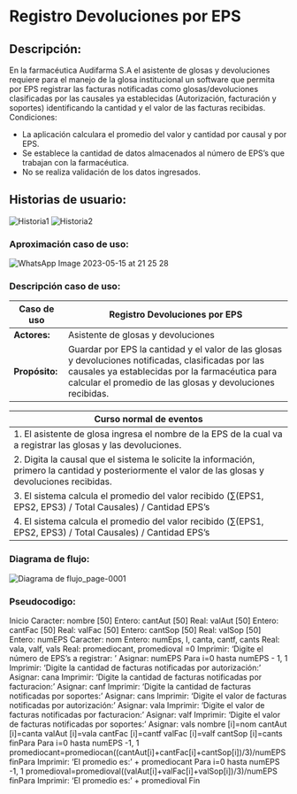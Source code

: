 # Registro Devoluciones por EPS
## Descripción:

En la farmacéutica Audifarma S.A el asistente de glosas y devoluciones requiere para el manejo de la glosa institucional un software que permita por EPS registrar las facturas notificadas como glosas/devoluciones clasificadas por las causales ya establecidas (Autorización, facturación y soportes) identificando la cantidad y el valor de las facturas recibidas.
Condiciones:
-	La aplicación calculara el promedio del valor y cantidad por causal y por EPS.
-	Se establece la cantidad de datos almacenados al número de EPS’s que trabajan con la farmacéutica.
-	No se realiza validación de los datos ingresados.

## Historias de usuario:

![Historia1](https://github.com/maangelicat/ed2a1.github.io/assets/128763241/22827cfa-0f83-4acf-86ea-863d54f287fc)
![Historia2](https://github.com/maangelicat/ed2a1.github.io/assets/128763241/20c7a381-8143-478b-8c49-44fee5512136)

### Aproximación caso de uso:
![WhatsApp Image 2023-05-15 at 21 25 28](https://github.com/maangelicat/ed2a1.github.io/assets/128763241/69b1ca3d-e631-4efd-83ee-868c7ca8c178)

### Descripción caso de uso:

| **Caso de uso** | Registro Devoluciones por EPS |
|----------|----------|
| **Actores:**    |  Asistente de glosas y devoluciones  |
| **Propósito:**   |  Guardar por EPS la cantidad y el valor de las glosas y devoluciones notificadas, clasificadas por las causales ya establecidas por la farmacéutica para calcular el promedio de las glosas y devoluciones recibidas.    |


| **Curso normal de eventos** |
|----------|
| 1. El asistente de glosa ingresa el nombre de la EPS de la cual va a registrar las glosas y las devoluciones. |
| 2. Digita la causal que el sistema le solicite la información, primero la cantidad y posteriormente el valor de las glosas y devoluciones recibidas. |
|3.  El sistema calcula el promedio del valor recibido (∑(EPS1, EPS2, EPS3) / Total Causales) / Cantidad EPS’s |
|4.  El sistema calcula el promedio del valor recibido (∑(EPS1, EPS2, EPS3) / Total Causales) / Cantidad EPS’s |

### Diagrama de flujo:

![Diagrama de flujo_page-0001](https://github.com/maangelicat/ed2a1.github.io/assets/128763241/dd82f386-36e9-4788-803b-73edbf28c410)


### Pseudocodigo:

Inicio
Caracter: nombre [50]
Entero: cantAut [50]
Real: valAut [50]
Entero: cantFac [50]
Real: valFac [50]
Entero: cantSop [50]
Real: valSop [50] Entero: numEPS
Caracter: nom
Entero: numEps, I, canta, cantf, cants
Real: vala, valf, vals
Real: promediocant, promedioval =0
Imprimir: ‘Digite el número de EPS’s a registrar: ’
Asignar: numEPS
Para i=0 hasta numEPS - 1, 1
Imprimir: ‘Digite la cantidad de facturas notificadas por autorización:’
Asignar: cana
Imprimir: ‘Digite la cantidad de facturas notificadas por facturacion:’
Asignar: canf
Imprimir: ‘Digite la cantidad de facturas notificadas por soportes:’
Asignar: cans
Imprimir: ‘Digite el valor de facturas notificadas por autorización:’
Asignar: vala
Imprimir: ‘Digite el valor de facturas notificadas por facturacion:’
Asignar: valf
Imprimir: ‘Digite el valor de facturas notificadas por soportes:’
Asignar: vals
nombre [i]=nom
cantAut [i]=canta
valAut [i]=vala
cantFac [i]=cantf
valFac [i]=valf
cantSop [i]=cants
finPara
Para i=0 hasta numEPS -1, 1
promediocant=promediocan((cantAut[i]+cantFac[i]+cantSop[i])/3)/numEPS
finPara
Imprimir: ‘El promedio es:’ + promediocant
Para i=0 hasta numEPS -1, 1
promedioval=promedioval((valAut[i]+valFac[i]+valSop[i])/3)/numEPS
finPara
Imprimir: ‘El promedio es:’ + promedioval
Fin

